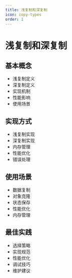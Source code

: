 ```yaml
---
title: 浅复制和深复制
icon: copy-types
order: 1
---
```


# 浅复制和深复制

## 基本概念
- 浅复制定义
- 深复制定义
- 实现机制
- 性能影响
- 使用场景

## 实现方式
- 浅复制实现
- 深复制实现
- 内存管理
- 性能优化
- 错误处理

## 使用场景
- 数据复制
- 对象克隆
- 状态保存
- 性能优化
- 内存管理

## 最佳实践
- 选择策略
- 实现规范
- 性能优化
- 调试技巧
- 维护建议
